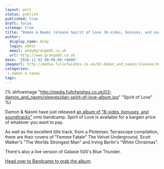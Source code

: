 ```yaml
---
layout: post
status: publish
published: true
draft: false
sitemap: true
title: "Damon & Naomi release Spirit of Love (B​-​sides, bonuses, and soundtracks)"
author:
  display_name: Andy
  login: admin
  email: andy@grange85.co.uk
  url: http://www.grange85.co.uk
date: '2016-12-02 08:00:00 +0000'
imageurl: http://media.fullofwishes.co.uk/03-damon_and_naomi/sleeves/dan-spirit-of-love-album.jpg
categories:
 - damon & naomi
tags:
---
```

{% ahfowimage "http://media.fullofwishes.co.uk/03-damon_and_naomi/sleeves/dan-spirit-of-love-album.jpg" "Spirit of Love" %}
<p class="lead">Damon & Naomi have just released <a href="https://damonandnaomi.bandcamp.com/album/spirit-of-love-b-sides-bonuses-and-soundtracks">an album of "B​-​sides, bonuses, and soundtracks"</a> onto bandcamp. Spirit of Love is available for a bargain price of whatever you want to pay.</p>
<p>As well as the excellent title track, from a Ptolemaic Terrascope compilation, there are their covers of "Femme Fatale" The Velvet Underground, Scott Walker's "The Worlds Strongest Man" and Irving Berlin's "White Christmas".</p>
<p>There's also a live version of Galaxie 500's Blue Thunder.</p>
<p><a href="https://damonandnaomi.bandcamp.com/album/spirit-of-love-b-sides-bonuses-and-soundtracks">Head over to Bandcamp to grab the album</a>.</p>